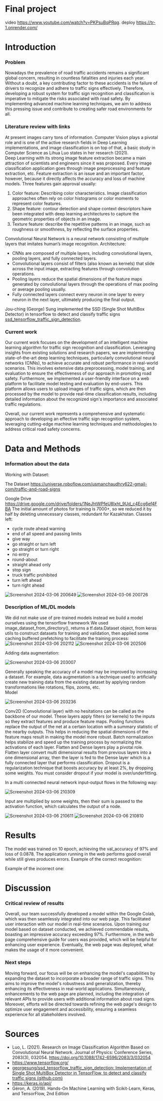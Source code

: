 # Final project
video https://www.youtube.com/watch?v=PKPsuBqPRqg. deploy https://tr-1.onrender.com/










# Introduction
### Problem

Nowadays the prevalence of road traffic accidents remains a significant global concern, resulting in countless fatalities and injuries each year. Without a doubt, a key contributing factor to these accidents is the failure of drivers to recognize and adhere to traffic signs effectively. Therefore, developing a robust system for traffic sign recognition and classification is imperative to mitigate the risks associated with road safety. By implementing advanced machine learning techniques, we aim to address this pressing issue and contribute to creating safer road environments for all.

### Literature review with links
At present images carry tons of information. Computer Vision plays a pivotal role and is one of the active research fields in Deep Learning implementations, and image classification is on top of that, a basic study in Computer Science as Lihua Luo states in her research (2021).  
Deep Learning with its strong image feature extraction became a main attraction of scientists and engineers since it was proposed. Every image classification application goes through image preprocessing and feature extraction, etc. Feature extraction is an issue and an important factor, however, because it directly affects the accuracy and loss of machine models. Three features gain approval usually:

1. Color feature: Describing color characteristics. Image classification approaches often rely on color histograms or color moments to represent color features.
2. Shape feature: contour detection and shape context descriptors have been integrated with deep learning architectures to capture the geometric properties of objects in an image.
3. Texture feature: describe the repetitive patterns in an image, such as roughness or smoothness, by reflecting the surface properties.

Convolutional Neural Network is a neural network consisting of multiple layers that imitates human’s image recognition. Architecture:

- CNNs are composed of multiple layers, including convolutional layers, pooling layers, and fully connected layers.
- Convolutional layers consist of filters (also known as kernels) that slide across the input image, extracting features through convolution operations.
- Pooling layers reduce the spatial dimensions of the feature maps generated by convolutional layers through the operations of max pooling or average pooling usually.
- Fully connected layers connect every neuron in one layer to every neuron in the next layer, ultimately producing the final output.

Jou-ching (George) Sung implemented the SSD (Single Shot MultiBox Detector) in tensorflow to detect and classify traffic signs [ssd_tensorflow_traffic_sign_detection](https://github.com/georgesung/ssd_tensorflow_traffic_sign_detection/tree/master).

### Current work
Our current work focuses on the development of an intelligent machine learning algorithm for traffic sign recognition and classification. Leveraging insights from existing solutions and research papers, we are implementing state-of-the-art deep learning techniques, particularly convolutional neural networks (CNNs), to achieve accurate and robust performance in real-world scenarios. This involves extensive data preprocessing, model training, and evaluation to ensure the effectiveness of our approach in promoting road safety. Furthermore, we implemented a user-friendly interface on a web platform to facilitate model testing and evaluation by end-users. This platform allows users to upload images of traffic signs, which are then processed by the model to provide real-time classification results, including detailed information about the recognized sign's importance and associated traffic regulations.

Overall, our current work represents a comprehensive and systematic approach to developing an effective traffic sign recognition system, leveraging cutting-edge machine learning techniques and methodologies to address critical road safety concerns.

# Data and Methods

### Information about the data

Working with Dataset:

The Dataset https://universe.roboflow.com/usmanchaudhry622-gmail-com/traffic-and-road-signs

Google Drive https://drive.google.com/drive/folders/1NeJhtWPfeU8lxht_9Ud_c4Ecg6ef4FBA
The initial amount of photos for training is 7000+, so we reduced it by half by deleting unnecessary classes, redundant for Kazakhstan. Classes left:
- cycle route ahead warning
- end of all speed and passing limits
- give way
- go straight or turn left
- go straight or turn right
- no entry
- round-about
- straight ahead only
- stop sign
- truck traffic prohibited
- turn left ahead
- turn right ahead

![Screenshot 2024-03-06 200649](https://github.com/iliyaLL/traffic-sign-recognition/assets/111357743/8afae8a0-54d1-4273-8ae2-c981bd2feb2c)
![Screenshot 2024-03-06 200726](https://github.com/iliyaLL/traffic-sign-recognition/assets/111357743/8e058412-fc24-4b1e-86e5-81eac57e46e8)

### Description of ML/DL models
We did not make use of pre-trained models instead we build a model ourselves using the tensorflow framework
We used image_dataset_from_directory(), returns a tf.data.Dataset object, from keras utils to construct datasets for training and validation, then applied some caching buffered prefetching to facilitate the training process:
![Screenshot 2024-03-06 202112](https://github.com/iliyaLL/traffic-sign-recognition/assets/111357743/b3f6e33d-c6be-4882-b4f1-970ed5275fac)
![Screenshot 2024-03-06 202506](https://github.com/iliyaLL/traffic-sign-recognition/assets/111357743/171da0fe-845c-4bcb-84b0-97cbdb9888a5)

Adding data augmentation:

![Screenshot 2024-03-06 203007](https://github.com/iliyaLL/traffic-sign-recognition/assets/111357743/b3a462da-feba-4cd0-9d6d-4350a6ffcc33)

Generally speaking the accuracy of a model may be improved by increasing a dataset. For example, data augmentation is a technique used to artificially create new training data from the existing dataset by applying random transformations like rotations, flips, zooms, etc.  
Model

![Screenshot 2024-03-06 203236](https://github.com/iliyaLL/traffic-sign-recognition/assets/111357743/75667a58-5682-43dd-a62d-7dbe5042e9d5)

Conv2D (Convolutional layer) with no hesitations can be called as the backbone of our model. These layers apply filters (or kernels) to the inputs so they extract features and produce feature maps.
Pooling functions replace the output of the net at a certain location with a summary statistic of the nearby outputs. This helps in reducing the spatial dimensions of the feature maps result in making the model more robust.
Batch normalization helps stabilize and speed up the training process by normalizing the activations of each layer.
Flatten and Dense layers play a pivotal role. Flatten layer convert multi dimensional results from previous layers into a one dimensional array, then the layer is fed to the Dense layer which is a fully connected layer that performs classification.
Dropout is a regularization technique that boosts accuracy by at least 2%, by dropping some weights. You must consider dropout if your model is over/underfitting.

In a multi connected neural network input-output flows in the following way:

![Screenshot 2024-03-06 210309](https://github.com/iliyaLL/traffic-sign-recognition/assets/111357743/da7e0daa-9a86-4a2a-a064-b7378186481b)

Input are multiplied by some weights, then their sum is passed to the activation function, which calculates the output of a node.

![Screenshot 2024-03-06 210611](https://github.com/iliyaLL/traffic-sign-recognition/assets/111357743/b0a0f945-8d42-49a0-8923-2b1dd2c919a0)
![Screenshot 2024-03-06 210810](https://github.com/iliyaLL/traffic-sign-recognition/assets/111357743/242abca2-edce-46fd-aff0-92aa7de675c0)

# Results
The model was trained on 10 epoch, achieving the val_accuracy of 97% and loss of
0.0878.
The application running in the web performs good overall while still gives produces
errors.
Example of the correct recognition:

Example of the incorrect one:

# Discussion

### Critical review of results

Overall, our team successfully developed a model within the Google Colab, which was then seamlessly integrated into our web page. This facilitated user interaction with our model in real-time scenarios. Upon training our model based on dataset conducted, we achieved commendable results, boasting an impressive accuracy exceeding 97%. Furthermore, in the web page comprehensive guide for users was provided, which will be helpful for enhancing user experience. Eventually, the web page was deployed, what makes the usage of it more convenient.

### Next steps

Moving forward, our focus will be on enhancing the model's capabilities by expanding the dataset to incorporate a broader range of traffic signs. This aims to improve the model's robustness and generalization, thereby enhancing its effectiveness in real-world applications. Simultaneously, enhancements to the web page are planned, including the integration of relevant APIs to provide users with additional information about road signs. Moreover, efforts will be directed towards refining the web page's design to optimize user engagement and accessibility, ensuring a seamless experience for all stakeholders involved.

# Sources

- Luo, L. (2021). Research on Image Classification Algorithm Based on Convolutional Neural Network. Journal of Physics: Conference Series, 2083(3), 032054. https://doi.org/10.1088/1742-6596/2083/3/032054
- https://www.tensorflow.org/
- [georgesung/ssd_tensorflow_traffic_sign_detection: Implementation of Single Shot MultiBox Detector in TensorFlow, to detect and classify traffic signs (github.com)](https://github.com/georgesung/ssd_tensorflow_traffic_sign_detection/tree/master)
- https://keras.io/api/
- Géron, A. (2019). Hands-On Machine Learning with Scikit-Learn, Keras, and
  TensorFlow, 2nd Edition
